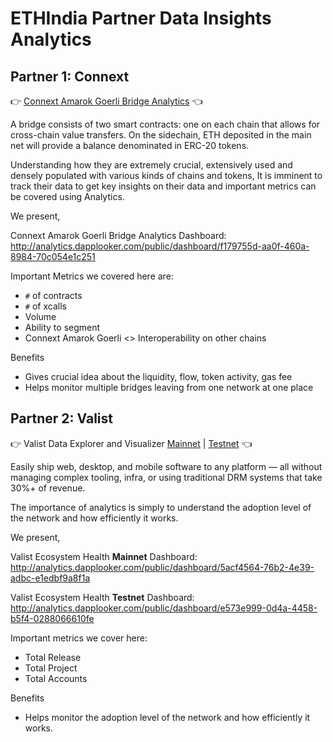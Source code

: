 # ETHIndia Partner Data Insights Analytics

## Partner 1: Connext

👉 [Connext Amarok Goerli Bridge Analytics](http://analytics.dapplooker.com/public/dashboard/f179755d-aa0f-460a-8984-70c054e1c251) 👈

A bridge consists of two smart contracts: one on each chain that allows for cross-chain value transfers. On the sidechain, ETH deposited in the main net will provide a balance denominated in ERC-20 tokens.

Understanding how they are extremely crucial, extensively used and densely populated with various kinds of chains and tokens, It is imminent to track their data to get key insights on their data and important metrics can be covered using Analytics.

We present,

Connext Amarok Goerli Bridge Analytics Dashboard: http://analytics.dapplooker.com/public/dashboard/f179755d-aa0f-460a-8984-70c054e1c251

Important Metrics we covered here are:

- `#` of contracts
- `#` of xcalls
- Volume
- Ability to segment
- Connext Amarok Goerli <> Interoperability on other chains

Benefits

- Gives crucial idea about the liquidity, flow, token activity, gas fee
- Helps monitor multiple bridges leaving from one network at one place

## Partner 2: Valist

👉 Valist Data Explorer and Visualizer [Mainnet](http://analytics.dapplooker.com/public/dashboard/5acf4564-76b2-4e39-adbc-e1edbf9a8f1a) | [Testnet](http://analytics.dapplooker.com/public/dashboard/e573e999-0d4a-4458-b5f4-0288066610fe) 👈

Easily ship web, desktop, and mobile software to any platform — all without managing complex tooling, infra, or using traditional DRM systems that take 30%+ of revenue.

The importance of analytics is simply to understand the adoption level of the network and how efficiently it works.

We present,

Valist Ecosystem Health **Mainnet** Dashboard:
http://analytics.dapplooker.com/public/dashboard/5acf4564-76b2-4e39-adbc-e1edbf9a8f1a


Valist Ecosystem Health **Testnet** Dashboard:
http://analytics.dapplooker.com/public/dashboard/e573e999-0d4a-4458-b5f4-0288066610fe

Important metrics we cover here:

- Total Release
- Total Project
- Total Accounts

Benefits

- Helps monitor the adoption level of the network and how efficiently it works.
